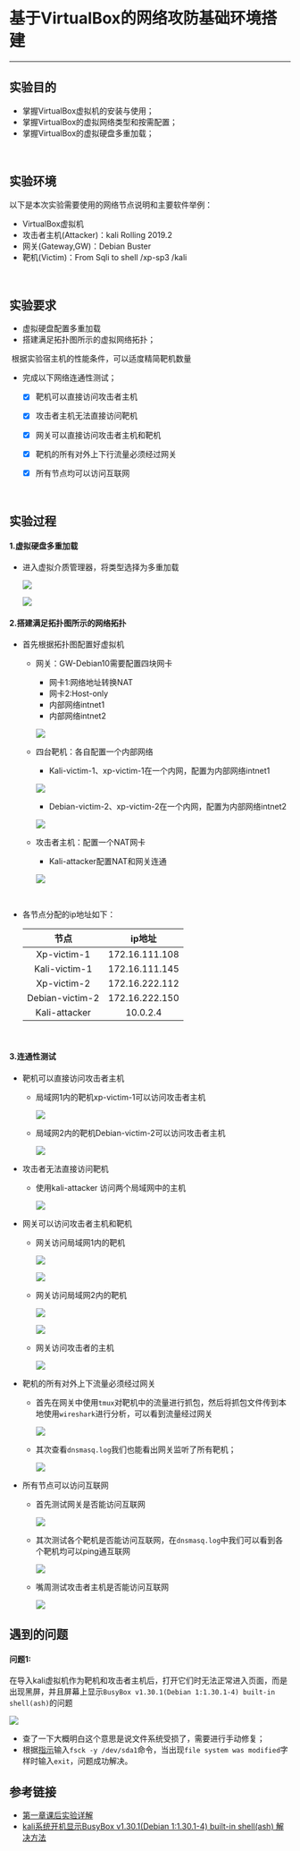 # 基于VirtualBox的网络攻防基础环境搭建

---

## 实验目的

* 掌握VirtualBox虚拟机的安装与使用；
* 掌握VirtualBox的虚拟网络类型和按需配置；
* 掌握VirtualBox的虚拟硬盘多重加载；

<br>

## 实验环境

以下是本次实验需要使用的网络节点说明和主要软件举例：

* VirtualBox虚拟机
* 攻击者主机(Attacker)：kali Rolling 2019.2
* 网关(Gateway,GW)：Debian Buster
* 靶机(Victim)：From Sqli to shell /xp-sp3 /kali

<br>

## 实验要求

* 虚拟硬盘配置多重加载
* 搭建满足拓扑图所示的虚拟网络拓扑；

​		根据实验宿主机的性能条件，可以适度精简靶机数量

* 完成以下网络连通性测试；

  * [x] 靶机可以直接访问攻击者主机

  * [x] 攻击者主机无法直接访问靶机

  * [x] 网关可以直接访问攻击者主机和靶机

  * [x] 靶机的所有对外上下行流量必须经过网关

  * [x] 所有节点均可以访问互联网

    <br>

## 实验过程

#### 1.虚拟硬盘多重加载

* 进入虚拟介质管理器，将类型选择为多重加载

  ![](/Users/jiji/Desktop/大三/网络安全/H1/配置多重加载.png)

  ![](/Users/jiji/Desktop/大三/网络安全/H1/多重加载.png)

#### 2.搭建满足拓扑图所示的网络拓扑

* 首先根据拓扑图配置好虚拟机

  * 网关：GW-Debian10需要配置四块网卡

    * 网卡1:网络地址转换NAT
    * 网卡2:Host-only
    * 内部网络intnet1
    * 内部网络intnet2

    ![](/Users/jiji/Desktop/大三/网络安全/H1/网关配置.png)

  * 四台靶机：各自配置一个内部网络

    * Kali-victim-1、xp-victim-1在一个内网，配置为内部网络intnet1

    ![](/Users/jiji/Desktop/大三/网络安全/H1/局域网1.png)

    * Debian-victim-2、xp-victim-2在一个内网，配置为内部网络intnet2

    ![](/Users/jiji/Desktop/大三/网络安全/H1/局域网2.png)

  * 攻击者主机：配置一个NAT网卡

    * Kali-attacker配置NAT和网关连通

    ![](/Users/jiji/Desktop/大三/网络安全/H1/攻击者主机配置.png)

​			<br>

* 各节点分配的ip地址如下：

  |      节点       |     ip地址     |
  | :-------------: | :------------: |
  |   Xp-victim-1   | 172.16.111.108 |
  |  Kali-victim-1  | 172.16.111.145 |
  |   Xp-victim-2   | 172.16.222.112 |
  | Debian-victim-2 | 172.16.222.150 |
  |  Kali-attacker  |    10.0.2.4    |

<br>

#### 3.连通性测试

* 靶机可以直接访问攻击者主机

  * 局域网1内的靶机xp-victim-1可以访问攻击者主机

    ![](/Users/jiji/Desktop/大三/网络安全/H1/局域网1的靶机攻击attacker.png)

  * 局域网2内的靶机Debian-victim-2可以访问攻击者主机

    ![](/Users/jiji/Desktop/大三/网络安全/H1/局域网2的靶机攻击attacker.png)

* 攻击者无法直接访问靶机

  * 使用kali-attacker 访问两个局域网中的主机

    ![](/Users/jiji/Desktop/大三/网络安全/H1/攻击者主机访问靶机.png)

* 网关可以访问攻击者主机和靶机

  * 网关访问局域网1内的靶机

    ![](/Users/jiji/Desktop/大三/网络安全/H1/网关访问局域网1.0.png)

    ![](/Users/jiji/Desktop/大三/网络安全/H1/网关访问局域网1.1.png)

  * 网关访问局域网2内的靶机

    ![](/Users/jiji/Desktop/大三/网络安全/H1/网关访问局域网2.0.png)

    ![](/Users/jiji/Desktop/大三/网络安全/H1/网关访问局域网2.1.png)

  * 网关访问攻击者的主机

    ![](/Users/jiji/Desktop/大三/网络安全/H1/网关访问攻击者主机.png)

* 靶机的所有对外上下流量必须经过网关

  * 首先在网关中使用`tmux`对靶机中的流量进行抓包，然后将抓包文件传到本地使用`wireshark`进行分析，可以看到流量经过网关

    ![](/Users/jiji/Desktop/大三/网络安全/H1/wireshark抓包.png)

  * 其次查看`dnsmasq.log`我们也能看出网关监听了所有靶机；

    ![](/Users/jiji/Desktop/大三/网络安全/H1/各个节点访问互联网.png)

* 所有节点可以访问互联网

  * 首先测试网关是否能访问互联网

    ![](/Users/jiji/Desktop/大三/网络安全/H1/网关访问互联网.png)

  * 其次测试各个靶机是否能访问互联网，在`dnsmasq.log`中我们可以看到各个靶机均可以ping通互联网

    ![](/Users/jiji/Desktop/大三/网络安全/H1/各个节点访问互联网.png)

  * 嘴周测试攻击者主机是否能访问互联网

    ![](/Users/jiji/Desktop/大三/网络安全/H1/attacker访问互联网.png)

  

## 遇到的问题

#### 问题1:

在导入kali虚拟机作为靶机和攻击者主机后，打开它们时无法正常进入页面，而是出现黑屏，并且屏幕上显示`BusyBox v1.30.1(Debian 1:1.30.1-4) built-in shell(ash)`的问题

![](/Users/jiji/Desktop/大三/网络安全/H1/BusyBox报错.png)

* 查了一下大概明白这个意思是说文件系统受损了，需要进行手动修复；
* 根据[指示](https://blog.csdn.net/weixin_43845335/article/details/105784758)输入`fsck -y /dev/sda1`命令，当出现`file system was modified`字样时输入`exit`，问题成功解决。

## 参考链接

* [第一章课后实验详解](http://courses.cuc.edu.cn/course/90732/learning-activity/full-screen#/378195)
* [kali系统开机显示BusyBox v1.30.1(Debian 1:1.30.1-4) built-in shell(ash) 解决方法](https://blog.csdn.net/weixin_43845335/article/details/105784758)